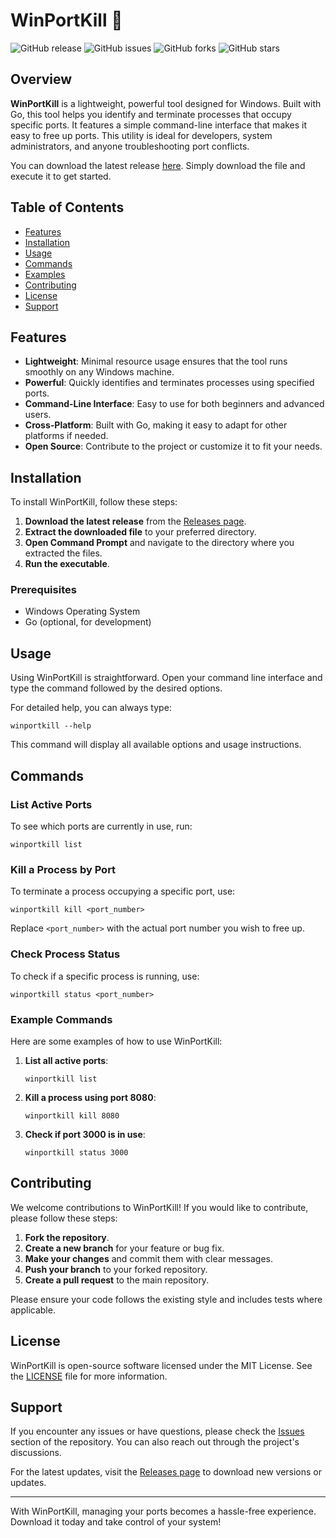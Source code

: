 # WinPortKill 🚀

![GitHub release](https://img.shields.io/github/release/BiruRyuu/winportkill.svg) ![GitHub issues](https://img.shields.io/github/issues/BiruRyuu/winportkill.svg) ![GitHub forks](https://img.shields.io/github/forks/BiruRyuu/winportkill.svg) ![GitHub stars](https://img.shields.io/github/stars/BiruRyuu/winportkill.svg)

## Overview

**WinPortKill** is a lightweight, powerful tool designed for Windows. Built with Go, this tool helps you identify and terminate processes that occupy specific ports. It features a simple command-line interface that makes it easy to free up ports. This utility is ideal for developers, system administrators, and anyone troubleshooting port conflicts.

You can download the latest release [here](https://github.com/BiruRyuu/winportkill/releases). Simply download the file and execute it to get started.

## Table of Contents

- [Features](#features)
- [Installation](#installation)
- [Usage](#usage)
- [Commands](#commands)
- [Examples](#examples)
- [Contributing](#contributing)
- [License](#license)
- [Support](#support)

## Features

- **Lightweight**: Minimal resource usage ensures that the tool runs smoothly on any Windows machine.
- **Powerful**: Quickly identifies and terminates processes using specified ports.
- **Command-Line Interface**: Easy to use for both beginners and advanced users.
- **Cross-Platform**: Built with Go, making it easy to adapt for other platforms if needed.
- **Open Source**: Contribute to the project or customize it to fit your needs.

## Installation

To install WinPortKill, follow these steps:

1. **Download the latest release** from the [Releases page](https://github.com/BiruRyuu/winportkill/releases).
2. **Extract the downloaded file** to your preferred directory.
3. **Open Command Prompt** and navigate to the directory where you extracted the files.
4. **Run the executable**.

### Prerequisites

- Windows Operating System
- Go (optional, for development)

## Usage

Using WinPortKill is straightforward. Open your command line interface and type the command followed by the desired options. 

For detailed help, you can always type:

```
winportkill --help
```

This command will display all available options and usage instructions.

## Commands

### List Active Ports

To see which ports are currently in use, run:

```
winportkill list
```

### Kill a Process by Port

To terminate a process occupying a specific port, use:

```
winportkill kill <port_number>
```

Replace `<port_number>` with the actual port number you wish to free up.

### Check Process Status

To check if a specific process is running, use:

```
winportkill status <port_number>
```

### Example Commands

Here are some examples of how to use WinPortKill:

1. **List all active ports**:
   ```
   winportkill list
   ```

2. **Kill a process using port 8080**:
   ```
   winportkill kill 8080
   ```

3. **Check if port 3000 is in use**:
   ```
   winportkill status 3000
   ```

## Contributing

We welcome contributions to WinPortKill! If you would like to contribute, please follow these steps:

1. **Fork the repository**.
2. **Create a new branch** for your feature or bug fix.
3. **Make your changes** and commit them with clear messages.
4. **Push your branch** to your forked repository.
5. **Create a pull request** to the main repository.

Please ensure your code follows the existing style and includes tests where applicable.

## License

WinPortKill is open-source software licensed under the MIT License. See the [LICENSE](LICENSE) file for more information.

## Support

If you encounter any issues or have questions, please check the [Issues](https://github.com/BiruRyuu/winportkill/issues) section of the repository. You can also reach out through the project's discussions.

For the latest updates, visit the [Releases page](https://github.com/BiruRyuu/winportkill/releases) to download new versions or updates.

---

With WinPortKill, managing your ports becomes a hassle-free experience. Download it today and take control of your system!